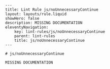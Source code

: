 
			---
			title: Lint Rule js/noUnnecessaryContinue
			layout: layouts/rule.liquid
			showHero: false
			description: MISSING DOCUMENTATION
			eleventyNavigation:
				key: lint-rules/js/noUnnecessaryContinue
				parent: lint-rules
				title: js/noUnnecessaryContinue
			---

			# js/noUnnecessaryContinue

			MISSING DOCUMENTATION
		